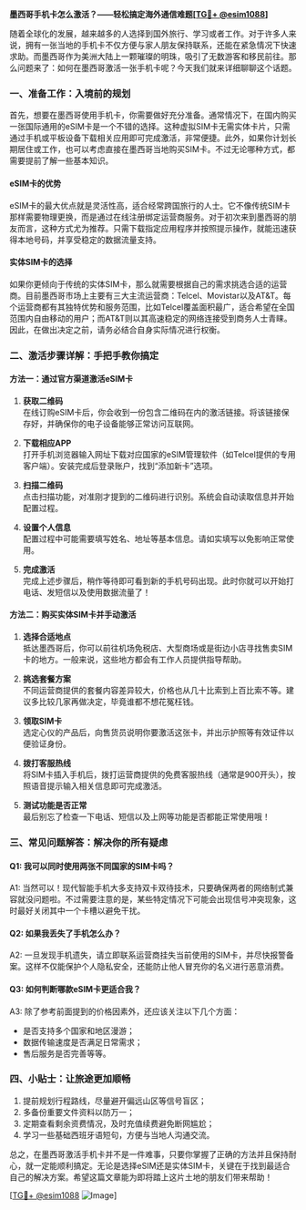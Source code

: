 **墨西哥手机卡怎么激活？——轻松搞定海外通信难题[[TG💪+ @esim1088](https://t.me/s/esim1088)]**

随着全球化的发展，越来越多的人选择到国外旅行、学习或者工作。对于许多人来说，拥有一张当地的手机卡不仅方便与家人朋友保持联系，还能在紧急情况下快速求助。而墨西哥作为美洲大陆上一颗璀璨的明珠，吸引了无数游客和移民前往。那么问题来了：如何在墨西哥激活一张手机卡呢？今天我们就来详细聊聊这个话题。

### 一、准备工作：入境前的规划

首先，想要在墨西哥使用手机卡，你需要做好充分准备。通常情况下，在国内购买一张国际通用的eSIM卡是一个不错的选择。这种虚拟SIM卡无需实体卡片，只需通过手机或平板设备下载相关应用即可完成激活，非常便捷。此外，如果你计划长期居住或工作，也可以考虑直接在墨西哥当地购买SIM卡。不过无论哪种方式，都需要提前了解一些基本知识。

#### eSIM卡的优势
eSIM卡的最大优点就是灵活性高，适合经常跨国旅行的人士。它不像传统SIM卡那样需要物理更换，而是通过在线注册绑定运营商服务。对于初次来到墨西哥的朋友而言，这种方式尤为推荐。只需下载指定应用程序并按照提示操作，就能迅速获得本地号码，并享受稳定的数据流量支持。

#### 实体SIM卡的选择
如果你更倾向于传统的实体SIM卡，那么就需要根据自己的需求挑选合适的运营商。目前墨西哥市场上主要有三大主流运营商：Telcel、Movistar以及AT&T。每个运营商都有其独特优势和服务范围，比如Telcel覆盖面积最广，适合希望在全国范围内自由移动的用户；而AT&T则以其高速稳定的网络连接受到商务人士青睐。因此，在做出决定之前，请务必结合自身实际情况进行权衡。

### 二、激活步骤详解：手把手教你搞定

#### 方法一：通过官方渠道激活eSIM卡
1. **获取二维码**  
   在线订购eSIM卡后，你会收到一份包含二维码在内的激活链接。将该链接保存好，并确保你的电子设备能够正常访问互联网。
   
2. **下载相应APP**  
   打开手机浏览器输入网址下载对应国家的eSIM管理软件（如Telcel提供的专用客户端）。安装完成后登录账户，找到“添加新卡”选项。

3. **扫描二维码**  
   点击扫描功能，对准刚才提到的二维码进行识别。系统会自动读取信息并开始配置过程。

4. **设置个人信息**  
   配置过程中可能需要填写姓名、地址等基本信息。请如实填写以免影响正常使用。

5. **完成激活**  
   完成上述步骤后，稍作等待即可看到新的手机号码出现。此时你就可以开始打电话、发短信以及使用数据流量了！

#### 方法二：购买实体SIM卡并手动激活
1. **选择合适地点**  
   抵达墨西哥后，你可以前往机场免税店、大型商场或是街边小店寻找售卖SIM卡的地方。一般来说，这些地方都会有工作人员提供指导帮助。

2. **挑选套餐方案**  
   不同运营商提供的套餐内容差异较大，价格也从几十比索到上百比索不等。建议多比较几家再做决定，毕竟谁都不想花冤枉钱。

3. **领取SIM卡**  
   选定心仪的产品后，向售货员说明你要激活这张卡，并出示护照等有效证件以便验证身份。

4. **拨打客服热线**  
   将SIM卡插入手机后，拨打运营商提供的免费客服热线（通常是900开头），按照语音提示输入相关信息即可完成激活。

5. **测试功能是否正常**  
   最后别忘了检查一下电话、短信以及上网等功能是否都能正常使用哦！

### 三、常见问题解答：解决你的所有疑虑

#### Q1: 我可以同时使用两张不同国家的SIM卡吗？
A1: 当然可以！现代智能手机大多支持双卡双待技术，只要确保两者的网络制式兼容就没问题啦。不过需要注意的是，某些特定情况下可能会出现信号冲突现象，这时最好关闭其中一个卡槽以避免干扰。

#### Q2: 如果我丢失了手机怎么办？
A2: 一旦发现手机遗失，请立即联系运营商挂失当前使用的SIM卡，并尽快报警备案。这样不仅能保护个人隐私安全，还能防止他人冒充你的名义进行恶意消费。

#### Q3: 如何判断哪款eSIM卡更适合我？
A3: 除了参考前面提到的价格因素外，还应该关注以下几个方面：
- 是否支持多个国家和地区漫游；
- 数据传输速度是否满足日常需求；
- 售后服务是否完善等等。

### 四、小贴士：让旅途更加顺畅

1. 提前规划行程路线，尽量避开偏远山区等信号盲区；
2. 多备份重要文件资料以防万一；
3. 定期查看剩余资费情况，及时充值续费避免断网尴尬；
4. 学习一些基础西班牙语短句，方便与当地人沟通交流。

总之，在墨西哥激活手机卡并不是一件难事，只要你掌握了正确的方法并且保持耐心，就一定能顺利搞定。无论是选择eSIM还是实体SIM卡，关键在于找到最适合自己的解决方案。希望这篇文章能为即将踏上这片土地的朋友们带来帮助！

[[TG💪+ @esim1088](https://t.me/s/esim1088) ![Image](https://i.postimg.cc/4NQfJmqS/Snipaste-2025-05-13-00-14-12.png)]